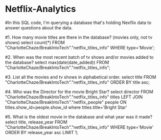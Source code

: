 # Netflix-Analytics

#In this SQL code, I'm querying a database that's holding Nexflix data to answer questions about the data. 

#1. How many movie titles are there in the database? (movies only, not tv shows) 
select count(*) 
FROM "CharlotteChaze/BreakIntoTech"."netflix_titles_info"
WHERE type='Movie';

#2. When was the most recent batch of tv shows and/or movies added to the database? 
select max(date(date_added))
FROM "CharlotteChaze/BreakIntoTech"."netflix_titles_info";

#3. List all the movies and tv shows in alphabetical order. 
select title
FROM "CharlotteChaze/BreakIntoTech"."netflix_titles_info"
ORDER BY title asc;

#4. Who was the Director for the movie Bright Star? 
select 
director
FROM "CharlotteChaze/BreakIntoTech"."netflix_titles_info" titles
LEFT JOIN  "CharlotteChaze/BreakIntoTech"."netflix_people" people
ON titles.show_id=people.show_id
where titles.title='Bright Star'

#5. What is the oldest movie in the database and what year was it made? 
select title, release_year
FROM "CharlotteChaze/BreakIntoTech"."netflix_titles_info"
WHERE type='Movie'
ORDER BY release_year asc
LIMIT 1;
